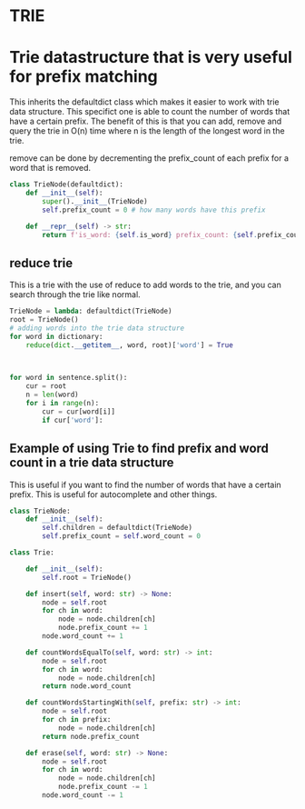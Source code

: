 # TRIE


# Trie datastructure that is very useful for prefix matching

This inherits the defaultdict class which makes it easier to work with trie data structure.  This specifict one is able to count the number of words that have a certain prefix.
The benefit of this is that you can add, remove and query the trie in O(n) time where n is the length of the longest word in the trie.

remove can be done by decrementing the prefix_count of each prefix for a word that is removed.


```py
class TrieNode(defaultdict):
    def __init__(self):
        super().__init__(TrieNode)
        self.prefix_count = 0 # how many words have this prefix

    def __repr__(self) -> str:
        return f'is_word: {self.is_word} prefix_count: {self.prefix_count}, children: {self.keys()}'
```

## reduce trie

This is a trie with the use of reduce to add words to the trie, and you can search through the trie like normal. 

```py
TrieNode = lambda: defaultdict(TrieNode)
root = TrieNode()
# adding words into the trie data structure
for word in dictionary:
    reduce(dict.__getitem__, word, root)['word'] = True


    
for word in sentence.split():
    cur = root
    n = len(word)
    for i in range(n):
        cur = cur[word[i]]
        if cur['word']:
```

## Example of using Trie to find prefix and word count in a trie data structure

This is useful if you want to find the number of words that have a certain prefix.  This is useful for autocomplete and other things.

```py
class TrieNode:
    def __init__(self):
        self.children = defaultdict(TrieNode)
        self.prefix_count = self.word_count = 0

class Trie:

    def __init__(self):
        self.root = TrieNode()

    def insert(self, word: str) -> None:
        node = self.root
        for ch in word:
            node = node.children[ch]
            node.prefix_count += 1
        node.word_count += 1

    def countWordsEqualTo(self, word: str) -> int:
        node = self.root
        for ch in word:
            node = node.children[ch]
        return node.word_count

    def countWordsStartingWith(self, prefix: str) -> int:
        node = self.root
        for ch in prefix:
            node = node.children[ch]
        return node.prefix_count

    def erase(self, word: str) -> None:
        node = self.root
        for ch in word:
            node = node.children[ch]
            node.prefix_count -= 1
        node.word_count -= 1
```